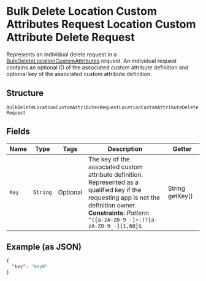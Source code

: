 
# Bulk Delete Location Custom Attributes Request Location Custom Attribute Delete Request

Represents an individual delete request in a [BulkDeleteLocationCustomAttributes](../../doc/api/location-custom-attributes.md#bulk-delete-location-custom-attributes)
request. An individual request contains an optional ID of the associated custom attribute definition
and optional key of the associated custom attribute definition.

## Structure

`BulkDeleteLocationCustomAttributesRequestLocationCustomAttributeDeleteRequest`

## Fields

| Name | Type | Tags | Description | Getter |
|  --- | --- | --- | --- | --- |
| `Key` | `String` | Optional | The key of the associated custom attribute definition.<br>Represented as a qualified key if the requesting app is not the definition owner.<br>**Constraints**: *Pattern*: `^([a-zA-Z0-9_-]+:)?[a-zA-Z0-9_-]{1,60}$` | String getKey() |

## Example (as JSON)

```json
{
  "key": "key0"
}
```

